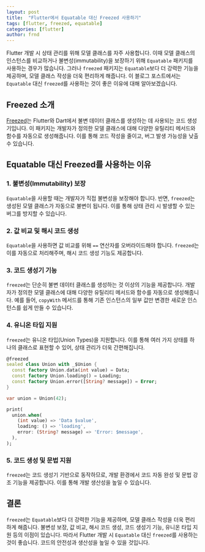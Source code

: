 ```yaml
---
layout: post
title:  "Flutter에서 Equatable 대신 Freezed 사용하기"
tags: [flutter, freezed, equatable]
categories: [flutter]
author: frnd
---
```



Flutter 개발 시 상태 관리를 위해 모델 클래스를 자주 사용합니다. 
이때 모델 클래스의 인스턴스를 비교하거나 불변성(immutability)을 보장하기 위해 `Equatable` 패키지를 사용하는 경우가 많습니다. 그러나 `freezed` 패키지는 `Equatable`보다 더 강력한 기능을 제공하며, 모델 클래스 작성을 더욱 편리하게 해줍니다. 이 블로그 포스트에서는 `Equatable` 대신 `freezed`를 사용하는 것이 좋은 이유에 대해 알아보겠습니다.

## Freezed 소개

[Freezed](https://pub.dev/packages/freezed)는 Flutter와 Dart에서 불변 데이터 클래스를 생성하는 데 사용되는 코드 생성기입니다. 이 패키지는 개발자가 정의한 모델 클래스에 대해 다양한 유틸리티 메서드와 함수를 자동으로 생성해줍니다. 이를 통해 코드 작성을 줄이고, 버그 발생 가능성을 낮출 수 있습니다.

## Equatable 대신 Freezed를 사용하는 이유

### 1. 불변성(Immutability) 보장

`Equatable`을 사용할 때는 개발자가 직접 불변성을 보장해야 합니다. 반면, `freezed`는 생성된 모델 클래스가 자동으로 불변이 됩니다. 이를 통해 상태 관리 시 발생할 수 있는 버그를 방지할 수 있습니다.

### 2. 값 비교 및 해시 코드 생성

`Equatable`을 사용하면 값 비교를 위해 `==` 연산자를 오버라이드해야 합니다. `freezed`는 이를 자동으로 처리해주며, 해시 코드 생성 기능도 제공합니다.

### 3. 코드 생성기 기능

`freezed`는 단순히 불변 데이터 클래스를 생성하는 것 이상의 기능을 제공합니다. 개발자가 정의한 모델 클래스에 대해 다양한 유틸리티 메서드와 함수를 자동으로 생성해줍니다. 예를 들어, `copyWith` 메서드를 통해 기존 인스턴스의 일부 값만 변경한 새로운 인스턴스를 쉽게 만들 수 있습니다.

### 4. 유니온 타입 지원

`freezed`는 유니온 타입(Union Types)을 지원합니다. 이를 통해 여러 가지 상태를 하나의 클래스로 표현할 수 있어, 상태 관리가 더욱 간편해집니다.
```dart
@freezed
sealed class Union with _$Union {
  const factory Union.data(int value) = Data;
  const factory Union.loading() = Loading;
  const factory Union.error([String? message]) = Error;
}
```


```dart
var union = Union(42);

print(
  union.when(
    (int value) => 'Data $value',
    loading: () => 'loading',
    error: (String? message) => 'Error: $message',
  ),
);
```


### 5. 코드 생성 및 문법 지원

`freezed`는 코드 생성기 기반으로 동작하므로, 개발 환경에서 코드 자동 완성 및 문법 강조 기능을 제공합니다. 이를 통해 개발 생산성을 높일 수 있습니다.

## 결론

`freezed`는 `Equatable`보다 더 강력한 기능을 제공하며, 모델 클래스 작성을 더욱 편리하게 해줍니다. 불변성 보장, 값 비교, 해시 코드 생성, 코드 생성기 기능, 유니온 타입 지원 등의 이점이 있습니다. 따라서 Flutter 개발 시 `Equatable` 대신 `freezed`를 사용하는 것이 좋습니다. 코드의 안전성과 생산성을 높일 수 있을 것입니다.


